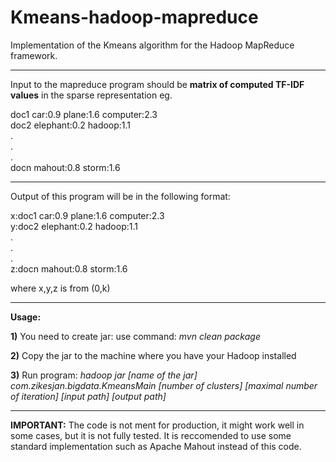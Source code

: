 Kmeans-hadoop-mapreduce
=======================

Implementation of the Kmeans algorithm for the Hadoop MapReduce framework.
<hr>
Input to the mapreduce program should be <b>matrix of computed TF-IDF values</b> in the sparse representation eg.

doc1  car:0.9 plane:1.6 computer:2.3<br>
doc2  elephant:0.2 hadoop:1.1<br>
.<br>
.<br>
.<br>
docn  mahout:0.8 storm:1.6<br>
<hr>
Output of this program will be in the following format:

x:doc1  car:0.9 plane:1.6 computer:2.3<br>
y:doc2  elephant:0.2 hadoop:1.1<br>
.<br>
.<br>
.<br>
z:docn  mahout:0.8 storm:1.6<br>

where x,y,z is from (0,k)
<hr>
<b>Usage:</b>

<b>1)</b> You need to create jar:
use command: <i>mvn clean package</i>

<b>2)</b> Copy the jar to the machine where you have your Hadoop installed

<b>3)</b> Run program:
<i>hadoop jar [name of the jar] com.zikesjan.bigdata.KmeansMain [number of clusters] [maximal number of iteration] [input path] [output path]</i>

<hr>
<b>IMPORTANT:</b> The code is not ment for production, it might work well in some cases, but it is not fully tested.
It is reccomended to use some standard implementation such as Apache Mahout instead of this code.

